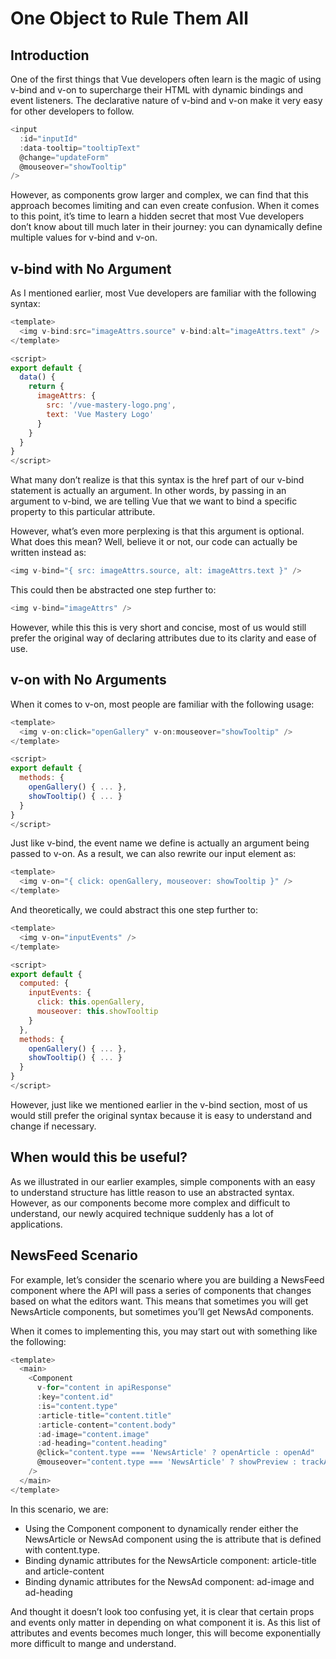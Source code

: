# One Object to Rule Them All

## Introduction

One of the first things that Vue developers often learn is the magic of using v-bind and v-on to supercharge their HTML with dynamic bindings and event listeners. The declarative nature of v-bind and v-on make it very easy for other developers to follow.

```javaScript
<input 
  :id="inputId" 
  :data-tooltip="tooltipText"
  @change="updateForm" 
  @mouseover="showTooltip"
/>
```

However, as components grow larger and complex, we can find that this approach becomes limiting and can even create confusion. When it comes to this point, it’s time to learn a hidden secret that most Vue developers don’t know about till much later in their journey: you can dynamically define multiple values for v-bind and v-on.

## v-bind with No Argument

As I mentioned earlier, most Vue developers are familiar with the following syntax:

```javaScript
<template>
  <img v-bind:src="imageAttrs.source" v-bind:alt="imageAttrs.text" />
</template>

<script>
export default {
  data() {
    return {
      imageAttrs: {
        src: '/vue-mastery-logo.png',
        text: 'Vue Mastery Logo'
      }
    }
  }
}
</script>
```

What many don’t realize is that this syntax is the href part of our v-bind statement is actually an argument. In other words, by passing in an argument to v-bind, we are telling Vue that we want to bind a specific property to this particular attribute.

However, what’s even more perplexing is that this argument is optional. What does this mean? Well, believe it or not, our code can actually be written instead as:

```javaScript
<img v-bind="{ src: imageAttrs.source, alt: imageAttrs.text }" />
```

This could then be abstracted one step further to:

```javaScript
<img v-bind="imageAttrs" />
```

However, while this this is very short and concise, most of us would still prefer the original way of declaring attributes due to its clarity and ease of use.

## v-on with No Arguments

When it comes to v-on, most people are familiar with the following usage:

```javaScript
<template>
  <img v-on:click="openGallery" v-on:mouseover="showTooltip" />
</template>

<script>
export default {
  methods: {
    openGallery() { ... },
    showTooltip() { ... }
  }
}
</script>
```

Just like v-bind, the event name we define is actually an argument being passed to v-on. As a result, we can also rewrite our input element as:

```javaScript
<template>
  <img v-on="{ click: openGallery, mouseover: showTooltip }" />
</template>
```

And theoretically, we could abstract this one step further to:

```javaScript
<template>
  <img v-on="inputEvents" />
</template>

<script>
export default {
  computed: {
    inputEvents: {
      click: this.openGallery,
      mouseover: this.showTooltip
    }
  },
  methods: {
    openGallery() { ... },
    showTooltip() { ... }
  }
}
</script>
```

However, just like we mentioned earlier in the v-bind section, most of us would still prefer the original syntax because it is easy to understand and change if necessary.

## When would this be useful?

As we illustrated in our earlier examples, simple components with an easy to understand structure has little reason to use an abstracted syntax. However, as our components become more complex and difficult to understand, our newly acquired technique suddenly has a lot of applications.

## NewsFeed Scenario

For example, let’s consider the scenario where you are building a NewsFeed component where the API will pass a series of components that changes based on what the editors want. This means that sometimes you will get NewsArticle components, but sometimes you’ll get NewsAd components.

When it comes to implementing this, you may start out with something like the following:

```javaScript
<template>
  <main>
    <Component 
      v-for="content in apiResponse"
      :key="content.id"
      :is="content.type"
      :article-title="content.title"
      :article-content="content.body"
      :ad-image="content.image"
      :ad-heading="content.heading"
      @click="content.type === 'NewsArticle' ? openArticle : openAd"
      @mouseover="content.type === 'NewsArticle' ? showPreview : trackAdEvent"
    />
  </main>
</template>
```

In this scenario, we are:

- Using the Component component to dynamically render either the NewsArticle or NewsAd component using the is attribute that is defined with content.type.
- Binding dynamic attributes for the NewsArticle component: article-title and article-content
- Binding dynamic attributes for the NewsAd component: ad-image and ad-heading

And thought it doesn’t look too confusing yet, it is clear that certain props and events only matter in depending on what component it is. As this list of attributes and events becomes much longer, this will become exponentially more difficult to mange and understand.
